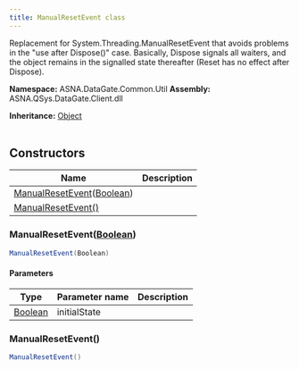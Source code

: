 ```yaml
---
title: ManualResetEvent class
---
```


Replacement for System.Threading.ManualResetEvent that avoids problems
in the "use after Dispose()" case.  Basically, Dispose signals all
waiters, and the object remains in the signalled state thereafter
(Reset has no effect after Dispose).

**Namespace:** ASNA.DataGate.Common.Util
**Assembly:** ASNA.QSys.DataGate.Client.dll

**Inheritance:** [Object](https://docs.microsoft.com/en-us/dotnet/api/system.object)
<br>
<br>

## Constructors

| Name | Description |
| --- | --- |
| [ManualResetEvent](#manualresetevent-boolean-)([Boolean](https://docs.microsoft.com/en-us/dotnet/api/system.boolean)) | 
| [ManualResetEvent()](#manualresetevent-) | 

### ManualResetEvent([Boolean](https://docs.microsoft.com/en-us/dotnet/api/system.boolean))



```cs
ManualResetEvent(Boolean)
```

#### Parameters

| Type | Parameter name | Description
| --- | --- | ---
| [Boolean](https://docs.microsoft.com/en-us/dotnet/api/system.boolean) | initialState | 

### ManualResetEvent()



```cs
ManualResetEvent()
```
